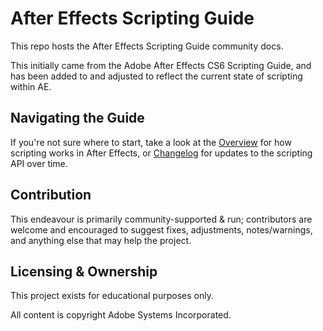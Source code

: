 # After Effects Scripting Guide

This repo hosts the After Effects Scripting Guide community docs.

This initially came from the Adobe After Effects CS6 Scripting Guide, and has been added to and adjusted to reflect the current state of scripting within AE.

## Navigating the Guide

If you're not sure where to start, take a look at the [Overview](./introduction/overview.md) for how scripting works in After Effects, or [Changelog](./introduction/changelog.md) for updates to the scripting API over time.

## Contribution

This endeavour is primarily community-supported & run; contributors are welcome and encouraged to suggest fixes, adjustments, notes/warnings, and anything else that may help the project.

## Licensing & Ownership

This project exists for educational purposes only.

All content is copyright Adobe Systems Incorporated.
